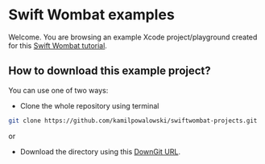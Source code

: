 # Swift Wombat examples

Welcome. You are browsing an example Xcode project/playground created for this [Swift Wombat tutorial](https://blog.kamil.id/swiftwombat/how-to-add-rounded-corners-in-swiftui/).

## How to download this example project?

You can use one of two ways:

- Clone the whole repository using terminal

```bash
git clone https://github.com/kamilpowalowski/swiftwombat-projects.git
```

or

- Download the directory using this [DownGit URL](https://downgit.github.io/#/home?url=https://github.com/kamilpowalowski/swiftwombat-projects/tree/main/RoundedCorners).
